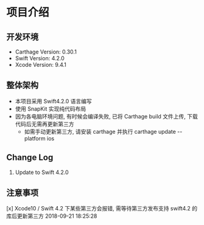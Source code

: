 # 项目介绍


## 开发环境
- Carthage Version: 0.30.1
- Swift Version: 4.2.0
- Xcode Version: 9.4.1

## 整体架构
- 本项目采用 Swift4.2.0 语言编写
- 使用 SnapKit 实现纯代码布局
- 因为各电脑环境问题, 有时候会编译失败, 已将 Carthage build 文件上传, 下载代码后无需再更新第三方
    - 如需手动更新第三方, 请安装 carthage 并执行 carthage update --platform ios 

## Change Log
1. Update to Swift 4.2.0

## 注意事项
[x] Xcode10 / Swift 4.2 下某些第三方会报错, 需等待第三方发布支持 swift4.2 的库后更新第三方 2018-09-21 18:25:28 


